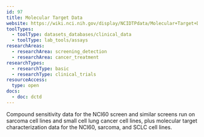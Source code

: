 ```yaml
---
id: 97
title: Molecular Target Data
website: https://wiki.nci.nih.gov/display/NCIDTPdata/Molecular+Target+Data
toolTypes:
  - toolType: datasets_databases/clinical_data
  - toolType: lab_tools/assays
researchAreas:
  - researchArea: screening_detection
  - researchArea: cancer_treatment
researchTypes:
  - researchType: basic
  - researchType: clinical_trials
resourceAccess:
  type: open
docs:
  - doc: dctd
---
```

Compound sensitivity data for the NCI60 screen and similar screens run on sarcoma cell lines and small cell lung cancer cell lines, plus molecular target characterization data for the NCI60, sarcoma, and SCLC cell lines.
